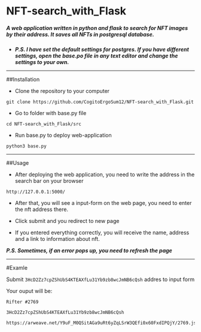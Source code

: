 # NFT-search_with_Flask

##### A web application written in python and flask to search for NFT images by their address. It saves all NFTs in postgresql database.    

* ___P.S. I have set the default settings for postgres. If you have different    settings, open the base.po file in any text editor and change the settings to your own.___
***
##Installation

* Clone the repository to your computer

```
git clone https://github.com/CogitoErgoSum12/NFT-search_with_Flask.git
```


* Go to folder with base.py file

```
cd NFT-search_with_Flask/src
```
* Run base.py to deploy web-application

```
python3 base.py
```

***

##Usage

* After deploying the web application, you need to write the address in the search bar on your browser

```
http://127.0.0.1:5000/
```
* After that, you will see a input-form on the web page, you need to enter the nft address there.

* Click submit and you redirect to new page

* If you entered everything correctly, you will receive the name, address and a link to information about nft.

___P.S. Sometimes, if an error pops up, you need to refresh the page___

***

#Examle

Submit ```3HcD2Zz7cpZShUbS4KTEAXfLu31Yb9zb8wcJmNB6cQsh``` addres to input form

Your ouput will be:
```
Rifter #2769

3HcD2Zz7cpZShUbS4KTEAXfLu31Yb9zb8wcJmNB6cQsh

https://arweave.net/Y9uF_M0QSitAGa9uRt6yZqLSrW3QEfi0x60FxdIPQjY/2769.json

 ```